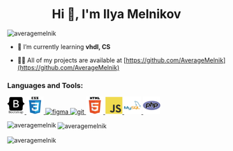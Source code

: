 <h1 align="center">Hi 👋, I'm Ilya Melnikov</h1>
<p align="left"> <img src="https://komarev.com/ghpvc/?username=averagemelnik&label=Profile%20views&color=0e75b6&style=flat" alt="averagemelnik" /> </p>

- 🌱 I’m currently learning **vhdl, CS**

- 👨‍💻 All of my projects are available at [https://github.com/AverageMelnik](https://github.com/AverageMelnik)


<h3 align="left">Languages and Tools:</h3>
<p align="left"> <a href="https://getbootstrap.com" target="_blank" rel="noreferrer"> <img src="https://raw.githubusercontent.com/devicons/devicon/master/icons/bootstrap/bootstrap-plain-wordmark.svg" alt="bootstrap" width="40" height="40"/> </a> <a href="https://www.w3schools.com/css/" target="_blank" rel="noreferrer"> <img src="https://raw.githubusercontent.com/devicons/devicon/master/icons/css3/css3-original-wordmark.svg" alt="css3" width="40" height="40"/> </a> <a href="https://www.figma.com/" target="_blank" rel="noreferrer"> <img src="https://www.vectorlogo.zone/logos/figma/figma-icon.svg" alt="figma" width="40" height="40"/> </a> <a href="https://git-scm.com/" target="_blank" rel="noreferrer"> <img src="https://www.vectorlogo.zone/logos/git-scm/git-scm-icon.svg" alt="git" width="40" height="40"/> </a> <a href="https://www.w3.org/html/" target="_blank" rel="noreferrer"> <img src="https://raw.githubusercontent.com/devicons/devicon/master/icons/html5/html5-original-wordmark.svg" alt="html5" width="40" height="40"/> </a> <a href="https://developer.mozilla.org/en-US/docs/Web/JavaScript" target="_blank" rel="noreferrer"> <img src="https://raw.githubusercontent.com/devicons/devicon/master/icons/javascript/javascript-original.svg" alt="javascript" width="40" height="40"/> </a> <a href="https://www.mysql.com/" target="_blank" rel="noreferrer"> <img src="https://raw.githubusercontent.com/devicons/devicon/master/icons/mysql/mysql-original-wordmark.svg" alt="mysql" width="40" height="40"/> </a> <a href="https://www.php.net" target="_blank" rel="noreferrer"> <img src="https://raw.githubusercontent.com/devicons/devicon/master/icons/php/php-original.svg" alt="php" width="40" height="40"/> </a> </p>

<p><img align="left" src="https://github-readme-stats.vercel.app/api/top-langs?username=averagemelnik&show_icons=true&locale=en&layout=compact" alt="averagemelnik" /></p>

<p>&nbsp;<img align="center" src="https://github-readme-stats.vercel.app/api?username=averagemelnik&show_icons=true&locale=en" alt="averagemelnik" /></p>

<p><img align="center" src="https://github-readme-streak-stats.herokuapp.com/?user=averagemelnik&" alt="averagemelnik" /></p>
